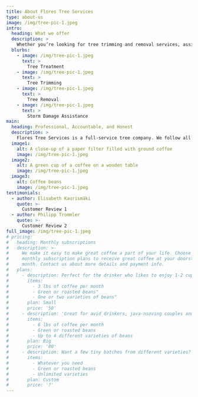 ```yaml
---
title: About Flores Tree Services
type: about-us
image: /img/tree-pic-1.jpeg
intro:
  heading: What we offer
  description: >
    Whether you’re looking for tree trimming and removal services, assistance after a storm or treatments to keep your trees healthy and beautiful, Flores Tree Services is here to help. From the initial proposal request to the final clean up, you’ll receive exceptional service and open, honest communication every step of the way. Fully licensed and insured, our experienced tree care specialists truly care about what’s best for you and your trees.
  blurbs:
    - image: /img/tree-pic-1.jpeg
      text: >
        Tree Treatment
    - image: /img/tree-pic-1.jpeg
      text: >
        Tree Trimming
    - image: /img/tree-pic-1.jpeg
      text: >
        Tree Removal
    - image: /img/tree-pic-1.jpeg
      text: >
        Storm Damage Assistance
main:
  heading: Professional, Accountable, and Honest
  description: >
    Flores Tree Services is a full-service tree company. We follow all ANSI and OSHA guidelines for climbing and felling operations. We utilize proven rigging methods with well-maintained ropes and gear.
  image1:
    alt: A close-up of a paper filter filled with ground coffee
    image: /img/tree-pic-1.jpeg
  image2:
    alt: A green cup of a coffee on a wooden table
    image: /img/tree-pic-1.jpeg
  image3:
    alt: Coffee beans
    image: /img/tree-pic-1.jpeg
testimonials:
  - author: Elisabeth Kaurismäki
    quote: >-
      Customer Review 1
  - author: Philipp Trommler
    quote: >-
      Customer Review 2
full_image: /img/tree-pic-1.jpeg
# pricing:
#   heading: Monthly subscriptions
#   description: >-
#     We make it easy to make great coffee a part of your life. Choose one of our
#     monthly subscription plans to receive great coffee at your doorstep each
#     month. Contact us about more details and payment info.
#   plans:
#     - description: Perfect for the drinker who likes to enjoy 1-2 cups per day.
#       items:
#         - 3 lbs of coffee per month
#         - Green or roasted beans"
#         - One or two varieties of beans"
#       plan: Small
#       price: '50'
#     - description: 'Great for avid drinkers, java-nsoving couples and bigger crowds'
#       items:
#         - 6 lbs of coffee per month
#         - Green or roasted beans
#         - Up to 4 different varieties of beans
#       plan: Big
#       price: '80'
#     - description: Want a few tiny batches from different varieties? Try our custom plan
#       items:
#         - Whatever you need
#         - Green or roasted beans
#         - Unlimited varieties
#       plan: Custom
#       price: '?'
---
```



